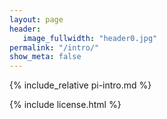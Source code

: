 ```yaml
---
layout: page
header:
   image_fullwidth: "header0.jpg"
permalink: "/intro/"
show_meta: false
---
```


{% include_relative pi-intro.md %}

{% include license.html %}
